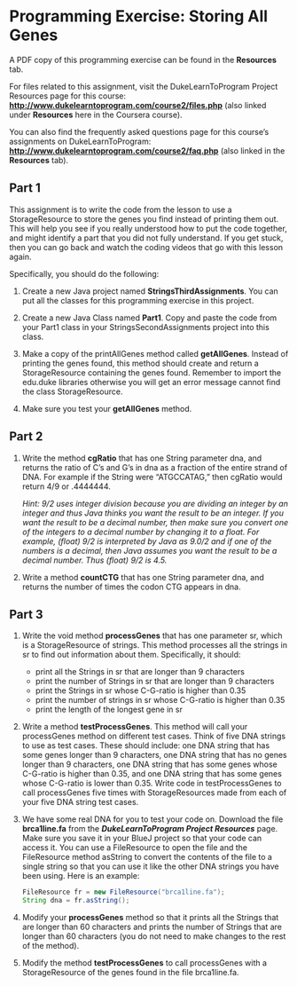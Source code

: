 # Programming Exercise: Storing All Genes
A PDF copy of this programming exercise can be found in the **Resources** tab.

For files related to this assignment, visit the DukeLearnToProgram Project Resources page for this course: **http://www.dukelearntoprogram.com/course2/files.php** (also linked under **Resources** here in the Coursera course).

You can also find the frequently asked questions page for this course’s assignments on DukeLearnToProgram: **http://www.dukelearntoprogram.com/course2/faq.php** (also linked in the **Resources** tab).

## Part 1
This assignment is to write the code from the lesson to use a StorageResource to store the genes you find instead of printing them out. This will help you see if you really understood how to put the code together, and might identify a part that you did not fully understand. If you get stuck, then you can go back and watch the coding videos that go with this lesson again.

Specifically, you should do the following:

1. Create a new Java project named **StringsThirdAssignments**. You can put all the classes for this programming exercise in this project.

2. Create a new Java Class named **Part1**. Copy and paste the code from your Part1 class in your StringsSecondAssignments project into this class.

3. Make a copy of the printAllGenes method called **getAllGenes**. Instead of printing the genes found, this method should create and return a StorageResource containing the genes found. Remember to import the edu.duke libraries otherwise you will get an error message cannot find the class StorageResource.

4. Make sure you test your **getAllGenes** method.

## Part 2
1. Write the method **cgRatio** that has one String parameter dna, and returns the ratio of C’s and G’s in dna as a fraction of the entire strand of DNA. For example if the String were “ATGCCATAG,” then cgRatio would return 4/9 or .4444444.

    *Hint: 9/2 uses integer division because you are dividing an integer by an integer and thus Java thinks you want the result to be an integer. If you want the result to be a decimal number, then make sure you convert one of the integers to a decimal number by changing it to a float. For example, (float) 9/2 is interpreted by Java as 9.0/2 and if one of the numbers is a decimal, then Java assumes you want the result to be a decimal number. Thus (float) 9/2 is 4.5.*

2. Write a method **countCTG** that has one String parameter dna, and returns the number of times the codon CTG appears in dna.

## Part 3
1. Write the void method **processGenes** that has one parameter sr, which is a StorageResource of strings. This method processes all the strings in sr to find out information about them. Specifically, it should:

    * print all the Strings in sr that are longer than 9 characters
    * print the number of Strings in sr that are longer than 9 characters
    * print the Strings in sr whose C-G-ratio is higher than 0.35
    * print the number of strings in sr whose C-G-ratio is higher than 0.35
    * print the length of the longest gene in sr

2. Write a method **testProcessGenes**. This method will call your processGenes method on different test cases. Think of five DNA strings to use as test cases. These should include: one DNA string that has some genes longer than 9 characters, one DNA string that has no genes longer than 9 characters, one DNA string that has some genes whose C-G-ratio is higher than 0.35, and one DNA string that has some genes whose C-G-ratio is lower than 0.35. Write code in testProcessGenes to call processGenes five times with StorageResources made from each of your five DNA string test cases.

3. We have some real DNA for you to test your code on. Download the file **brca1line.fa** from the ***DukeLearnToProgram Project Resources*** page. Make sure you save it in your BlueJ project so that your code can access it. You can use a FileResource to open the file and the FileResource method asString to convert the contents of the file to a single string so that you can use it like the other DNA strings you have been using. Here is an example:

    ```java
    FileResource fr = new FileResource("brca1line.fa");
    String dna = fr.asString();
    ```

4. Modify your **processGenes** method so that it prints all the Strings that are longer than 60 characters and prints the number of Strings that are longer than 60 characters (you do not need to make changes to the rest of the method).

5. Modify the method **testProcessGenes** to call processGenes with a StorageResource of the genes found in the file brca1line.fa.
